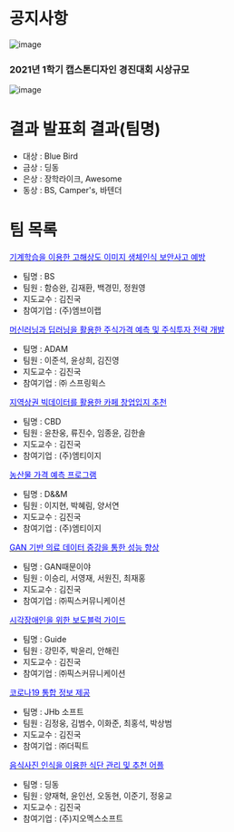 # 공지사항
![image](https://user-images.githubusercontent.com/60763110/131955893-5a9af51e-a8b0-4eb0-841a-c4f9a89419c4.png)

### 2021년 1학기 캡스톤디자인 경진대회 시상규모
![image](https://user-images.githubusercontent.com/60763110/118602676-f1fdb400-b7ed-11eb-995d-7e914c8e2a3b.png)

# 결과 발표회 결과(팀명)
- 대상 : Blue Bird
- 금상 : 딩동
- 은상 : 장학라이크, Awesome
- 동상 : BS, Camper's, 바텐더

# 팀 목록
[<span style="color:blue">기계학습을 이용한 고해상도 이미지 생체인식 보안사고 예방</span>](https://github.com/cheongwonyoung/2021-2-capstone-design) 
- 팀명 : BS 
- 팀원 : 함승완, 김재환, 백경민, 정원영
- 지도교수 : 김진국
- 참여기업 : (주)엠브이랩

[<span style="color:blue">머신러닝과 딥러닝을 활용한 주식가격 예측 및 주식투자 전략 개발</span>](https://github.com/Lee-junseok1025/ADAM_Capstone) 
- 팀명 : ADAM
- 팀원 : 이준석, 윤상희, 김진영
- 지도교수 : 김진국
- 참여기업 : ㈜ 스프링윅스

[<span style="color:blue">지역상권 빅데이터를 활용한 카페 창업입지 추천</span>](https://github.com/CapstonTeamCBD) 
- 팀명 : CBD 
- 팀원 : 윤찬웅, 류진수, 임종윤, 김한솔
- 지도교수 : 김진국
- 참여기업 : (주)엠티이지

[<span style="color:blue">농산물 가격 예측 프로그램</span>](https://github.com/smfwlgus/DnM.git) 
- 팀명 : D&&M 
- 팀원 : 이지현, 박혜림, 양서연
- 지도교수 : 김진국
- 참여기업 : (주)엠티이지

[<span style="color:blue">GAN 기반 의료 데이터 증강을 통한 성능 향상</span>](https://github.com/BecauseOfGAN/capston) 
- 팀명 : GAN때문이야 
- 팀원 : 이승리, 서영재, 서원진, 최재홍 
- 지도교수 : 김진국
- 참여기업 : ㈜픽스커뮤니케이션

[<span style="color:blue">시각장애인을 위한 보도블럭 가이드</span>](https://github.com/gUIdeRoaD18/Guide) 
- 팀명 : Guide 
- 팀원 : 강민주, 박윤리, 안해린
- 지도교수 : 김진국
- 참여기업 : ㈜픽스커뮤니케이션

[<span style="color:blue">코로나19 통합 정보 제공</span>](https://github.com/Kim-JeongUng/Corona_korea_keep-distance) 
- 팀명 : JHb 소프트 
- 팀원 : 김정웅, 김범수, 이화준, 최홍석, 박상범
- 지도교수 : 김진국
- 참여기업 : ㈜더픽트


[<span style="color:blue">음식사진 인식을 이용한 식단 관리 및 추천 어플</span>](https://github.com/YangJJHH/DingDong.git) 
- 팀명 : 딩동 
- 팀원 : 양재혁, 윤인선, 오동현, 이준기, 정웅교
- 지도교수 : 김진국
- 참여기업 : (주)지오멕스소프트
